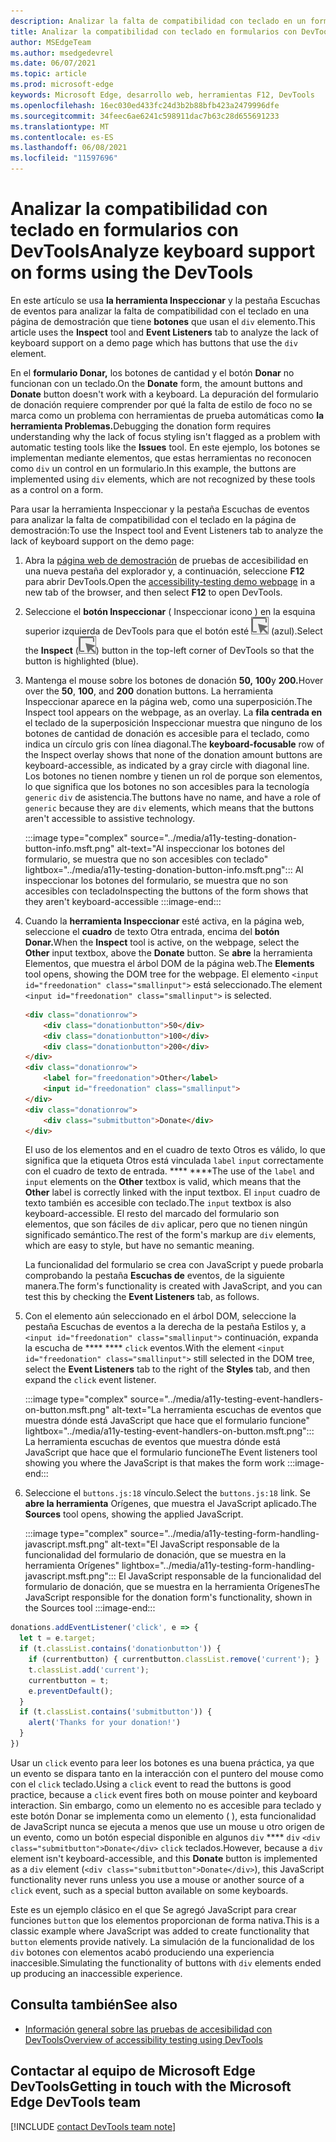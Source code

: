 ```yaml
---
description: Analizar la falta de compatibilidad con teclado en un formulario que usa el elemento div con la herramienta Inspeccionar y la pestaña Escuchas de eventos.
title: Analizar la compatibilidad con teclado en formularios con DevTools
author: MSEdgeTeam
ms.author: msedgedevrel
ms.date: 06/07/2021
ms.topic: article
ms.prod: microsoft-edge
keywords: Microsoft Edge, desarrollo web, herramientas F12, DevTools
ms.openlocfilehash: 16ec030ed433fc24d3b2b88bfb423a2479996dfe
ms.sourcegitcommit: 34feec6ae6241c598911dac7b63c28d655691233
ms.translationtype: MT
ms.contentlocale: es-ES
ms.lasthandoff: 06/08/2021
ms.locfileid: "11597696"
---
```

# <a name="analyze-keyboard-support-on-forms-using-the-devtools"></a><span data-ttu-id="1c428-104">Analizar la compatibilidad con teclado en formularios con DevTools</span><span class="sxs-lookup"><span data-stu-id="1c428-104">Analyze keyboard support on forms using the DevTools</span></span>

<span data-ttu-id="1c428-105">En este artículo se usa **la herramienta Inspeccionar** y la pestaña Escuchas de eventos para analizar la falta de compatibilidad con el teclado en una página de demostración que tiene **botones** que usan el `div` elemento.</span><span class="sxs-lookup"><span data-stu-id="1c428-105">This article uses the **Inspect** tool and **Event Listeners** tab to analyze the lack of keyboard support on a demo page which has buttons that use the `div` element.</span></span>

<span data-ttu-id="1c428-106">En el **formulario Donar,** los botones de cantidad y el botón **Donar** no funcionan con un teclado.</span><span class="sxs-lookup"><span data-stu-id="1c428-106">On the **Donate** form, the amount buttons and **Donate** button doesn't work with a keyboard.</span></span>  <span data-ttu-id="1c428-107">La depuración del formulario de donación requiere comprender por qué la falta de estilo de foco no se marca como un problema con herramientas de prueba automáticas como **la herramienta Problemas.**</span><span class="sxs-lookup"><span data-stu-id="1c428-107">Debugging the donation form requires understanding why the lack of focus styling isn't flagged as a problem with automatic testing tools like the **Issues** tool.</span></span>  <span data-ttu-id="1c428-108">En este ejemplo, los botones se implementan mediante elementos, que estas herramientas no reconocen como `div` un control en un formulario.</span><span class="sxs-lookup"><span data-stu-id="1c428-108">In this example, the buttons are implemented using `div` elements, which are not recognized by these tools as a control on a form.</span></span>

<span data-ttu-id="1c428-109">Para usar la herramienta Inspeccionar y la pestaña Escuchas de eventos para analizar la falta de compatibilidad con el teclado en la página de demostración:</span><span class="sxs-lookup"><span data-stu-id="1c428-109">To use the Inspect tool and Event Listeners tab to analyze the lack of keyboard support on the demo page:</span></span>

<!-- 1. Inspect tool: Accessibility section: keyboard-focusable row -->

1.  <span data-ttu-id="1c428-110">Abra la [página web de demostración][DevToolsA11yErrorsDemopage] de pruebas de accesibilidad en una nueva pestaña del explorador y, a continuación, seleccione **F12** para abrir DevTools.</span><span class="sxs-lookup"><span data-stu-id="1c428-110">Open the [accessibility-testing demo webpage][DevToolsA11yErrorsDemopage] in a new tab of the browser, and then select **F12** to open DevTools.</span></span>
    
1.  <span data-ttu-id="1c428-111">Seleccione el **botón Inspeccionar** \( Inspeccionar icono \) en la esquina superior izquierda de DevTools para que el botón esté ![ resaltado ](../media/inspect-icon.msft.png) (azul).</span><span class="sxs-lookup"><span data-stu-id="1c428-111">Select the **Inspect** \(![Inspect icon](../media/inspect-icon.msft.png)\) button in the top-left corner of DevTools so that the button is highlighted (blue).</span></span>

1.  <span data-ttu-id="1c428-112">Mantenga el mouse sobre los botones de donación **50,** **100**y **200.**</span><span class="sxs-lookup"><span data-stu-id="1c428-112">Hover over the **50**, **100**, and **200** donation buttons.</span></span>  <span data-ttu-id="1c428-113">La herramienta Inspeccionar aparece en la página web, como una superposición.</span><span class="sxs-lookup"><span data-stu-id="1c428-113">The Inspect tool appears on the webpage, as an overlay.</span></span>  <span data-ttu-id="1c428-114">La **fila centrada en** el teclado de la superposición Inspeccionar muestra que ninguno de los botones de cantidad de donación es accesible para el teclado, como indica un círculo gris con línea diagonal.</span><span class="sxs-lookup"><span data-stu-id="1c428-114">The **keyboard-focusable** row of the Inspect overlay shows that none of the donation amount buttons are keyboard-accessible, as indicated by a gray circle with diagonal line.</span></span>  <span data-ttu-id="1c428-115">Los botones no tienen nombre y tienen un rol de porque son elementos, lo que significa que los botones no son accesibles para la tecnología `generic` `div` de asistencia.</span><span class="sxs-lookup"><span data-stu-id="1c428-115">The buttons have no name, and have a role of `generic` because they are `div` elements, which means that the buttons aren't accessible to assistive technology.</span></span>

    :::image type="complex" source="../media/a11y-testing-donation-button-info.msft.png" alt-text="Al inspeccionar los botones del formulario, se muestra que no son accesibles con teclado" lightbox="../media/a11y-testing-donation-button-info.msft.png":::
        <span data-ttu-id="1c428-117">Al inspeccionar los botones del formulario, se muestra que no son accesibles con teclado</span><span class="sxs-lookup"><span data-stu-id="1c428-117">Inspecting the buttons of the form shows that they aren't keyboard-accessible</span></span>
    :::image-end:::
    
1.  <span data-ttu-id="1c428-118">Cuando la **herramienta Inspeccionar** esté activa, en la página web, seleccione el **cuadro** de texto Otra entrada, encima del **botón Donar.**</span><span class="sxs-lookup"><span data-stu-id="1c428-118">When the **Inspect** tool is active, on the webpage, select the **Other** input textbox, above the **Donate** button.</span></span>  <span data-ttu-id="1c428-119">Se **abre** la herramienta Elementos, que muestra el árbol DOM de la página web.</span><span class="sxs-lookup"><span data-stu-id="1c428-119">The **Elements** tool opens, showing the DOM tree for the webpage.</span></span>  <span data-ttu-id="1c428-120">El elemento `<input id="freedonation" class="smallinput">` está seleccionado.</span><span class="sxs-lookup"><span data-stu-id="1c428-120">The element `<input id="freedonation" class="smallinput">` is selected.</span></span>

    ```html
    <div class="donationrow">
        <div class="donationbutton">50</div>
        <div class="donationbutton">100</div>
        <div class="donationbutton">200</div>
    </div>
    <div class="donationrow">
        <label for="freedonation">Other</label>
        <input id="freedonation" class="smallinput">
    </div>
    <div class="donationrow">
        <div class="submitbutton">Donate</div>
    </div>
    ```

    <span data-ttu-id="1c428-121">El uso de los elementos and en el cuadro de texto Otros es válido, lo que significa que la etiqueta Otros está vinculada `label` `input` correctamente con el cuadro de texto de entrada. \*\*\*\* \*\*\*\*</span><span class="sxs-lookup"><span data-stu-id="1c428-121">The use of the `label` and `input` elements on the **Other** textbox is valid, which means that the **Other** label is correctly linked with the input textbox.</span></span>  <span data-ttu-id="1c428-122">El `input` cuadro de texto también es accesible con teclado.</span><span class="sxs-lookup"><span data-stu-id="1c428-122">The `input` textbox is also keyboard-accessible.</span></span>  <span data-ttu-id="1c428-123">El resto del marcado del formulario son elementos, que son fáciles de `div` aplicar, pero que no tienen ningún significado semántico.</span><span class="sxs-lookup"><span data-stu-id="1c428-123">The rest of the form's markup are `div` elements, which are easy to style, but have no semantic meaning.</span></span>

    <!-- 2. Elements tool: Event Listeners tab -->

    <span data-ttu-id="1c428-124">La funcionalidad del formulario se crea con JavaScript y puede probarla comprobando la pestaña **Escuchas de** eventos, de la siguiente manera.</span><span class="sxs-lookup"><span data-stu-id="1c428-124">The form's functionality is created with JavaScript, and you can test this by checking the **Event Listeners** tab, as follows.</span></span>

1.  <span data-ttu-id="1c428-125">Con el elemento aún seleccionado en el árbol DOM, seleccione la pestaña Escuchas de eventos a la derecha de la pestaña Estilos y, a `<input id="freedonation" class="smallinput">` continuación, expanda la escucha de \*\*\*\* \*\*\*\* `click` eventos.</span><span class="sxs-lookup"><span data-stu-id="1c428-125">With the element `<input id="freedonation" class="smallinput">` still selected in the DOM tree, select the **Event Listeners** tab to the right of the **Styles** tab, and then expand the `click` event listener.</span></span>

    :::image type="complex" source="../media/a11y-testing-event-handlers-on-button.msft.png" alt-text="La herramienta escuchas de eventos que muestra dónde está JavaScript que hace que el formulario funcione" lightbox="../media/a11y-testing-event-handlers-on-button.msft.png":::
        <span data-ttu-id="1c428-127">La herramienta escuchas de eventos que muestra dónde está JavaScript que hace que el formulario funcione</span><span class="sxs-lookup"><span data-stu-id="1c428-127">The Event listeners tool showing you where the JavaScript is that makes the form work</span></span>
    :::image-end:::

1.  <span data-ttu-id="1c428-128">Seleccione el `buttons.js:18` vínculo.</span><span class="sxs-lookup"><span data-stu-id="1c428-128">Select the `buttons.js:18` link.</span></span>  <span data-ttu-id="1c428-129">Se **abre la herramienta** Orígenes, que muestra el JavaScript aplicado.</span><span class="sxs-lookup"><span data-stu-id="1c428-129">The **Sources** tool opens, showing the applied JavaScript.</span></span>

    :::image type="complex" source="../media/a11y-testing-form-handling-javascript.msft.png" alt-text="El JavaScript responsable de la funcionalidad del formulario de donación, que se muestra en la herramienta Orígenes" lightbox="../media/a11y-testing-form-handling-javascript.msft.png":::
        <span data-ttu-id="1c428-131">El JavaScript responsable de la funcionalidad del formulario de donación, que se muestra en la herramienta Orígenes</span><span class="sxs-lookup"><span data-stu-id="1c428-131">The JavaScript responsible for the donation form's functionality, shown in the Sources tool</span></span>
    :::image-end:::

```javascript
donations.addEventListener('click', e => {
  let t = e.target;
  if (t.classList.contains('donationbutton')) {
    if (currentbutton) { currentbutton.classList.remove('current'); }
    t.classList.add('current');
    currentbutton = t;
    e.preventDefault();
  }
  if (t.classList.contains('submitbutton')) {
    alert('Thanks for your donation!')
  } 
})
```

<span data-ttu-id="1c428-132">Usar un `click` evento para leer los botones es una buena práctica, ya que un evento se dispara tanto en la interacción con el puntero del mouse como con el `click` teclado.</span><span class="sxs-lookup"><span data-stu-id="1c428-132">Using a `click` event to read the buttons is good practice, because a `click` event fires both on mouse pointer and keyboard interaction.</span></span>  <span data-ttu-id="1c428-133">Sin embargo, como un elemento no es accesible para teclado y este botón Donar se implementa como un elemento ( ), esta funcionalidad de JavaScript nunca se ejecuta a menos que use un mouse u otro origen de un evento, como un botón especial disponible en algunos `div` \*\*\*\* `div` `<div class="submitbutton">Donate</div>` `click` teclados.</span><span class="sxs-lookup"><span data-stu-id="1c428-133">However, because a `div` element isn't keyboard-accessible, and this **Donate** button is implemented as a `div` element (`<div class="submitbutton">Donate</div>`), this JavaScript functionality never runs unless you use a mouse or another source of a `click` event, such as a special button available on some keyboards.</span></span>

<span data-ttu-id="1c428-134">Este es un ejemplo clásico en el que Se agregó JavaScript para crear funciones `button` que los elementos proporcionan de forma nativa.</span><span class="sxs-lookup"><span data-stu-id="1c428-134">This is a classic example where JavaScript was added to create functionality that `button` elements provide natively.</span></span>  <span data-ttu-id="1c428-135">La simulación de la funcionalidad de los `div` botones con elementos acabó produciendo una experiencia inaccesible.</span><span class="sxs-lookup"><span data-stu-id="1c428-135">Simulating the functionality of buttons with `div` elements ended up producing an inaccessible experience.</span></span>


## <a name="see-also"></a><span data-ttu-id="1c428-136">Consulta también</span><span class="sxs-lookup"><span data-stu-id="1c428-136">See also</span></span>

*  [<span data-ttu-id="1c428-137">Información general sobre las pruebas de accesibilidad con DevTools</span><span class="sxs-lookup"><span data-stu-id="1c428-137">Overview of accessibility testing using DevTools</span></span>](accessibility-testing-in-devtools.md)


## <a name="getting-in-touch-with-the-microsoft-edge-devtools-team"></a><span data-ttu-id="1c428-138">Contactar al equipo de Microsoft Edge DevTools</span><span class="sxs-lookup"><span data-stu-id="1c428-138">Getting in touch with the Microsoft Edge DevTools team</span></span>  

[!INCLUDE [contact DevTools team note](../includes/contact-devtools-team-note.md)]  


<!-- links -->
[DevToolsA11yErrorsDemopage]: https://microsoftedge.github.io/DevToolsSamples/a11y-testing/page-with-errors.html "Página web de demostración de pruebas de accesibilidad | GitHub"
